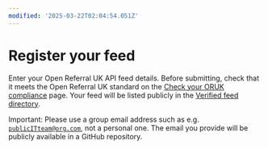 ```yaml
---
modified: '2025-03-22T02:04:54.051Z'
---
```


# Register your feed

Enter your Open Referral UK API feed details. Before submitting, check that it meets the Open Referral UK standard on the [Check your ORUK compliance](/developers/validator) page. Your feed will be listed publicly in the [Verified feed directory](/community/directory).

Important: Please use a group email address such as e.g. <code>publicITteam@org.com</code>, not a personal one. The email you provide will be publicly available in a GitHub repository.
